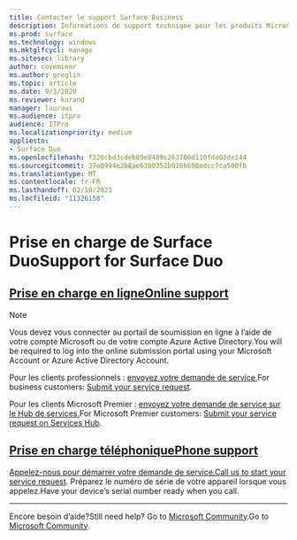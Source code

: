 ```yaml
---
title: Contacter le support Surface Business
description: Informations de support technique pour les produits Microsoft Surface.
ms.prod: surface
ms.technology: windows
ms.mktglfcycl: manage
ms.sitesec: library
author: coveminer
ms.author: greglin
ms.topic: article
ms.date: 9/3/2020
ms.reviewer: karand
manager: laurawi
ms.audience: itpro
audience: ITPro
ms.localizationpriority: medium
appliesto:
- Surface Duo
ms.openlocfilehash: f226cbd3cdeb89e8489c263706d110fda03de144
ms.sourcegitcommit: 37e0994e2b8ae62b0352b016b698edcc7ca500fb
ms.translationtype: MT
ms.contentlocale: fr-FR
ms.lasthandoff: 02/10/2021
ms.locfileid: "11326158"
---
```

# <span data-ttu-id="b38dc-103">Prise en charge de Surface Duo</span><span class="sxs-lookup"><span data-stu-id="b38dc-103">Support for Surface Duo</span></span>

## [<span data-ttu-id="b38dc-104">Prise en charge en ligne</span><span class="sxs-lookup"><span data-stu-id="b38dc-104">Online support</span></span>](#tab/online)

> [!NOTE]
> <span data-ttu-id="b38dc-105">Vous devez vous connecter au portail de soumission en ligne à l’aide de votre compte Microsoft ou de votre compte Azure Active Directory.</span><span class="sxs-lookup"><span data-stu-id="b38dc-105">You will be required to log into the online submission portal using your Microsoft Account or Azure Active Directory Account.</span></span>  

<span data-ttu-id="b38dc-106">Pour les clients professionnels : [envoyez votre demande de service.](https://support.serviceshub.microsoft.com/supportforbusiness/create?sapId=027a1b03-3e0f-1766-fb9f-ab2d48228af9&hidden=false)</span><span class="sxs-lookup"><span data-stu-id="b38dc-106">For business customers: [Submit your service request](https://support.serviceshub.microsoft.com/supportforbusiness/create?sapId=027a1b03-3e0f-1766-fb9f-ab2d48228af9&hidden=false).</span></span> 

<span data-ttu-id="b38dc-107">Pour les clients Microsoft Premier : [envoyez votre demande de service sur le Hub de services.](https://serviceshub.microsoft.com/support/contactsupport)</span><span class="sxs-lookup"><span data-stu-id="b38dc-107">For Microsoft Premier customers: [Submit your service request on Services Hub](https://serviceshub.microsoft.com/support/contactsupport).</span></span> 

 
## [<span data-ttu-id="b38dc-108">Prise en charge téléphonique</span><span class="sxs-lookup"><span data-stu-id="b38dc-108">Phone support</span></span>](#tab/phone)

<span data-ttu-id="b38dc-109">[Appelez-nous pour démarrer votre demande de service.](https://support.microsoft.com/help/4051701/global-customer-service-phone-numbers)</span><span class="sxs-lookup"><span data-stu-id="b38dc-109">[Call us to start your service request](https://support.microsoft.com/help/4051701/global-customer-service-phone-numbers).</span></span> <span data-ttu-id="b38dc-110">Préparez le numéro de série de votre appareil lorsque vous appelez.</span><span class="sxs-lookup"><span data-stu-id="b38dc-110">Have your device’s serial number ready when you call.</span></span> 

---

<span data-ttu-id="b38dc-111">Encore besoin d’aide?</span><span class="sxs-lookup"><span data-stu-id="b38dc-111">Still need help?</span></span> <span data-ttu-id="b38dc-112">Go to [Microsoft Community](https://answers.microsoft.com/).</span><span class="sxs-lookup"><span data-stu-id="b38dc-112">Go to [Microsoft Community](https://answers.microsoft.com/).</span></span>